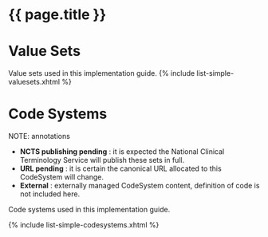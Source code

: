 # {{ page.title }}

# Value Sets

Value sets used in this implementation guide.
{% include list-simple-valuesets.xhtml %}


# Code Systems
NOTE: annotations 

* **NCTS publishing pending** : it is expected the National Clinical Terminology Service will publish these sets in full.
* **URL pending** : it is certain the canonical URL allocated to this CodeSystem will change.
* **External** : externally managed CodeSystem content, definition of code is not included here. 

Code systems used in this implementation guide.

{% include list-simple-codesystems.xhtml %}
